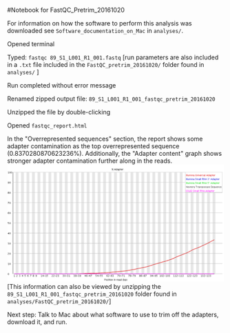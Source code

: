 #Notebook for FastQC_Pretrim_20161020

For information on how the software to perform this analysis was downloaded see `Software_documentation_on_Mac` in `analyses/`.

Opened terminal

Typed: `fastqc 89_S1_L001_R1_001.fastq` [run parameters are also included in a `.txt` file included in the `FastQC_pretrim_20161020/` folder found in `analyses/` ]

Run completed without error message

Renamed zipped output file: `89_S1_L001_R1_001_fastqc_pretrim_20161020`

Unzipped the file by double-clicking

Opened `fastqc_report.html`

In the "Overrepresented sequences" section, the report shows some adapter contamination as the top overrepresented sequence (0.8370280870623236%). Additionally, the "Adapter content" graph shows stronger adapter contamination further along in the reads. ![adapter content](https://github.com/mmiddleton/mmiddleton-fish546/blob/master/images/FastQC_pretrim_20161020/adapter_content_pretrim.png) [This information can also be viewed by unzipping the `89_S1_L001_R1_001_fastqc_pretrim_20161020` folder found in `analyses/FastQC_pretrim_20161020/`]

Next step: Talk to Mac about what software to use to trim off the adapters, download it, and run.

